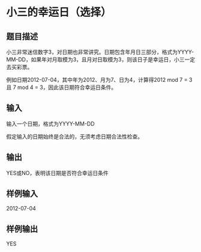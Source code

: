  # 小三的幸运日（选择）  
  
 ## 题目描述  
 小三非常迷信数字3，对日期也非常讲究。日期包含年月日三部分，格式为YYYY-MM-DD，如果年对月取模为3，且月对日取模为3，则该日子是幸运日，小三一定去买彩票。  
   
 例如日期2012-07-04，其中年为2012、月为7、日为4，计算得2012 mod 7 = 3 且 7 mod 4 = 3，因此该日期符合幸运日条件。  
   
 ## 输入  
 输入一个日期，格式为YYYY-MM-DD  
   
 假定输入的日期始终是合法的，无须考虑日期合法性检查。  
   
 ## 输出  
 YES或NO，表明该日期是否符合幸运日条件  
   
 ## 样例输入  
 2012-07-04  
 ## 样例输出  
 YES  
   
  

